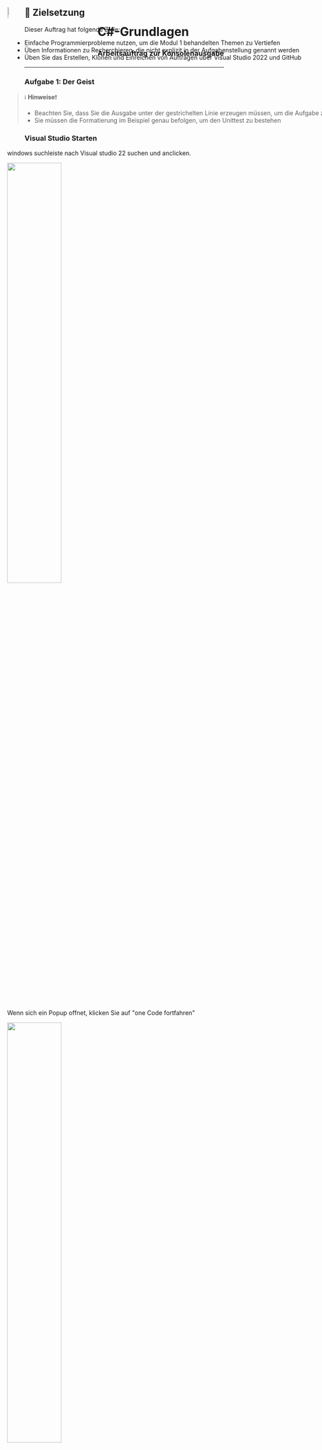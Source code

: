 <div id="container" style="white-space:nowrap">

  <div id="image" style="display:inline float: right;">
        <img style="float: left;" src="./AddFiles/C%23_logo.png" alt="drawing" width="8%"/>
  </div>

  <div id="texts" style="display:inline; white-space:nowrap; float: right;"> 
        <h1>C#-Grundlagen</h1>
        <h3>Arbeitsauftrag zur Konsolenausgabe</h3>
</div>

## :dart: Zielsetzung

Dieser Auftrag hat folgende Ziele:

+ Einfache Programmierprobleme nutzen, um die Modul 1 behandelten Themen zu Vertiefen
+ Üben Informationen zu Recherchieren, die nicht explizit in der Aufgabenstellung genannt werden
+ Üben Sie das Erstellen, Klonen und Einreichen von Aufträgen über Visual Studio 2022 und GitHub

---

### Aufgabe 1: Der Geist
> :information_source: **Hinweise**:exclamation:
> + Beachten Sie, dass Sie die Ausgabe unter der gestrichelten Linie erzeugen müssen, um die Aufgabe zu bestehen
> + Sie müssen die Formatierung im Beispiel genau befolgen, um den Unittest zu bestehen


### Visual Studio Starten

windows suchleiste nach Visual studio 22 suchen und anclicken. 

<img src="./AddFiles/Suchleiste-windows.PNG" width=50% >

Wenn sich ein Popup offnet, klicken Sie auf "one Code fortfahren"

<img src="./AddFiles/startbildschirm.PNG" width=50% >

### Kontoeinstellungen vornehmen
Unter Datei/Kontoeinstellungen können Sie sich mit Ihrem Account Anmelden.

<img src="./AddFiles/Datei-Kontoeinstellungen.png" width=50% >

Klicken Sie auf anmelden und melden Sie sich mit Ihrer Schulemail in ihrem Microsoft konto an. 



<img src="./AddFiles/Anmelden-Microsoft.PNG" width=50% >

sollte dies nicht funtionieren, ändern Sie die den Browser zum Systembrowser unter Kontooptionen.


<img src="./AddFiles/Anmeldeoption.png" width=50% >

Sie können müssen nun noch Ihr GitHub Konto hinzufügen. 
Klicken Sie dafür auf **"Hinzufügen"** und w#hlen Sie GitHub aus.


<img src="./AddFiles/GitHub-Anmeldung.png" width=50% >


Wenn sie mit beiden Profilen erfolgreich angemeldet sind, sieht das folgendermaßen aus.


<img src="./AddFiles/Angemeldet.PNG" width=50% >

### Neue Projektmappe erstellen

Nun erstellen sie ein Konsolenprogramm das mit der Programmiersprache c# programmiert wird. 
Einkonsolenprogramm ist ein Programm das...

Klicken Sie auf Datei/Neu/Projekt

<img src="./AddFiles/Neues-Projekt.png" width=50% >


Suchen Sie in der Suchleiste die Konsolen.App. 
Achten Sie darauf, dass c# die gewählte Programmiersprache ist.

<img src="./AddFiles/Neues-Konsolenprojekt.PNG" width=50% >

Konfigurieren Sie das Projekt so, das der Name der Projektmappe **"GrundlagenrepositoryCsharp"** (Erstes Feld) und das erste Projekt **"1_Elementare_Syntax"** (zweites Feld) ist. 
Die Repositorys werden meist im source Ordner des Benutzers gespeichert. 
Platzieren Sie die Projektmappe **nicht** im selben Verzeichnis wie das Projekt. 

<img src="./AddFiles/Projektnamen-festlegen.PNG" width=50% >


Wählen Sie die Framework-version .NEt 6 aus.

<img src="./AddFiles/Framework.PNG" width=50% >

### Projekt starten

Um den Debugger zu starten, drücken Sie **F5** oder klicken Sie auf den grünen Pfeil.

<img src="./AddFiles/Debuggen.png" width=50% >

### Neues Projekt hinzufügen

Um ein neues Projekt hinzuzufügen klicken Sie die lilane Projektmappe mit der rechten Maustase an.

<img src="./AddFiles/Projektmappe.PNG" width=50% >

Fügen Sie ein neue Projekt hinzu.

<img src="./AddFiles/Neues-Projekt-hinzu.png" width=50% >

Geben Sie dem Projekt den Namen **"2_Konsolenausgabe"** und wählen Sie das .NET 6 Framework.

<img src="./AddFiles/Zweiter-Projektname.PNG" width=50% >

### Projekt wechseln

Ändern Sie die den Text in der neuen Program.cs von ```Hello World`` in ``Fubar``. 

Starten Sie den Debugger und schauen was ausgegeben wird.



<img src="./AddFiles/Änderung-zweites-Projekt.PNG" width=50% >


Klicken Sie mit der rechten Maustaste auf das neue Projekt und legen sie dieses als neues Startprojekt fest.


<img src="./AddFiles/AlsStartprojekt-festlegen.png" width=50% >

### Zur Quellcodeverwaltung hinzufügen

Damit Ihr Projekt auch von den Vorteilen der Quellcodeverwaltung profitieren kann und mit Ihrem GitHub konto verbunden ist, 
muss es initialisiert werden. 

hierfür klicken Sie auf **"Zur Quellcodeverwaltung hinzufügen"** und anschließend auf Git.



<img src="./AddFiles/Quellcodeverwaltung-hinzufügen.png" width=50% >


Visual Studio hat schon einige Einstellungen für Sie Vorgenommen. 
Sie müssen nun noch folgende Punkte Prüfen 

1. README.md hinzufgen. Das ist eine Datei die...
2. Wählen Sie welches über welches Konto Sie das Repository erstellen möchten
3. Wählen Sie wem das Repository gehört in diesem Fall soll es ihrem persönlichen Profil sein. Da Sie teil der GSO-Organisation sind, können sie den Besitz auch auf sie...
4. Beschreiben Sie klurz was in dem Repository steckt
5. Laden Sie das Repository hoch.

Das Repository ist nun **"Privat"** nur Sie können es sehen. Sie können in den GitHub Einstellungen im Browser diese Einstellung später ändern.



Schauen Sie sich nun Ihr Repository in Ihrem persönlichen Profil bei GitHub an.



<img src="./AddFiles/repo-veröffentlichen.png" width=50% >

### Commit und Push

Bei der Arbeit mit Visual Studio und Github werden Sie zwei Fenster besonders heufig brauchen

- Projektmappenexplorer
- Git-Änderungen

Sie können diese Fenster immer über **'Ansicht/...'** öffnen. 

<img src="./AddFiles/Ansicht-öffnen.png" width=50% >

### Visual Studio Starten
<img src="./AddFiles/Bearbeitet.PNG" width=50% >

### Visual Studio Starten
<img src="./AddFiles/commit-lokal.png" width=50% >

### Visual Studio Starten
<img src="./AddFiles/erster-push.png" width=50% >

### Visual Studio Starten
<img src="./AddFiles/browser-commit.png" width=50% >

### Visual Studio Starten
<img src="./AddFiles/fetch-pull.png" width=50% >

### Visual Studio Starten
<img src="./AddFiles/Repository-löschen.png" width=50% >

### Visual Studio Starten
<img src="./AddFiles/url-klonen.png" width=50% >

### Visual Studio Starten
<img src="./AddFiles/repo-klonen.png" width=50% >

### Visual Studio Starten
<img src="./AddFiles/klonen.png" width=50% >


